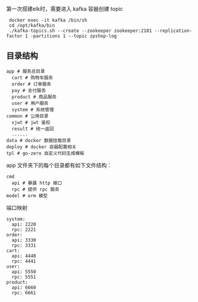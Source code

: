 第一次搭建elk时，需要进入 kafka 容器创建 topic 
```shell
 docker exec -it kafka /bin/sh
 cd /opt/kafka/bin
 ./kafka-topics.sh --create --zookeeper zookeeper:2181 --replication-factor 1 -partitions 1 --topic zpshop-log
```

## 目录结构
```shell
app # 服务总目录
  cart # 购物车服务
  order # 订单服务
  pay # 支付服务
  product # 商品服务
  user # 用户服务
  system # 系统管理
common # 公用目录
  xjwt # jwt 鉴权
  result # 统一返回
  ......
data # docker 数据挂载目录
deploy # docker 容器配置相关
tpl # go-zero 自定义代码生成模板
```
app 文件夹下的每个目录都有如下文件结构：
```shell
cmd 
  api # 暴露 http 接口
  rpc # 提供 rpc 服务
model # orm 模型
```
端口映射
```shell
system:
  api: 2220
  rpc: 2221
order:
  api: 3330
  rpc: 3331
cart:
  api: 4440
  rpc: 4441
user:
  api: 5550
  rpc: 5551
product:
  api: 6660
  rpc: 6661  
```